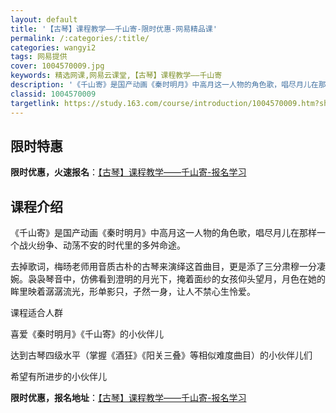 ```yaml
---
layout: default
title: '【古琴】课程教学——千山寄-限时优惠-网易精品课'
permalink: /:categories/:title/
categories: wangyi2
tags: 网易提供
cover: 1004570009.jpg
keywords: 精选网课,网易云课堂,【古琴】课程教学——千山寄
description: '《千山寄》是国产动画《秦时明月》中高月这一人物的角色歌，唱尽月儿在那样一个战火纷争、动荡不安的时代里的多舛命途。去掉歌词'
classid: 1004570009
targetlink: https://study.163.com/course/introduction/1004570009.htm?share=1&shareId=1025206652&utm_campaign=share&utm_medium=iphoneShare&utm_source=&utm_u=1025206652
---
```


## 限时特惠

**限时优惠，火速报名**：[【古琴】课程教学——千山寄-报名学习](https://study.163.com/course/introduction/1004570009.htm?share=1&shareId=1025206652&utm_campaign=share&utm_medium=iphoneShare&utm_source=&utm_u=1025206652)

## 课程介绍

《千山寄》是国产动画《秦时明月》中高月这一人物的角色歌，唱尽月儿在那样一个战火纷争、动荡不安的时代里的多舛命途。

去掉歌词，梅旸老师用音质古朴的古琴来演绎这首曲目，更是添了三分肃穆一分凄婉。袅袅琴音中，仿佛看到澄明的月光下，掩着面纱的女孩仰头望月，月色在她的眸里映着潺潺流光，形单影只，孑然一身，让人不禁心生怜爱。

课程适合人群

喜爱《秦时明月》《千山寄》的小伙伴儿

达到古琴四级水平（掌握《酒狂》《阳关三叠》等相似难度曲目）的小伙伴儿们

希望有所进步的小伙伴儿

**限时优惠，报名地址**：[【古琴】课程教学——千山寄-报名学习](https://study.163.com/course/introduction/1004570009.htm?share=1&shareId=1025206652&utm_campaign=share&utm_medium=iphoneShare&utm_source=&utm_u=1025206652)

